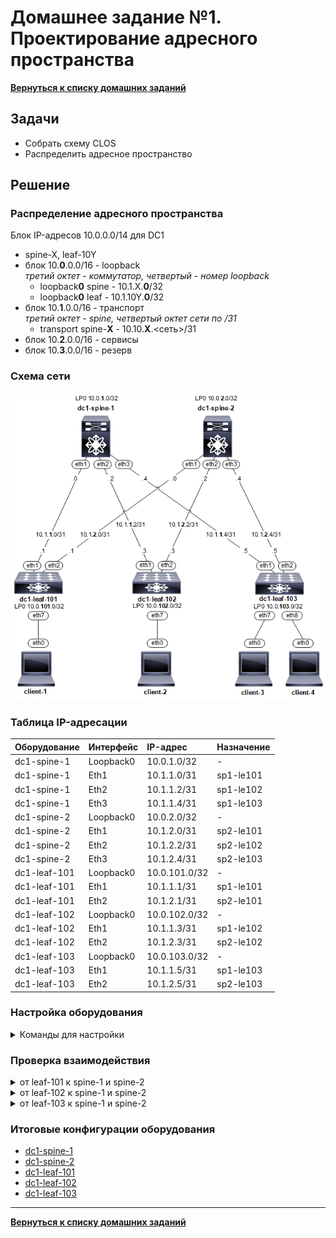 # Домашнее задание №1. Проектирование адресного пространства
[**Вернуться к списку домашних заданий**](https://github.com/takmenevag/otus-dc-design/tree/main/labs/)
## Задачи
- Собрать схему CLOS
- Распределить адресное пространство

## Решение
### Распределение адресного пространства
Блок IP-адресов 10.0.0.0/14 для DC1
- spine-X, leaf-10Y
- блок 10.**0**.0.0/16 - loopback \
  _третий октет - коммутатор, четвертый - номер loopback_
  - loopback**0** spine - 10.1.X.**0**/32
  - loopback**0** leaf - 10.1.10Y.**0**/32
- блок 10.**1**.0.0/16 - транспорт \
 _третий октет - spine, четвертый октет сети по /31_
  - transport spine-**X** - 10.10.**X**.<сеть>/31
- блок 10.**2**.0.0/16 - сервисы
- блок 10.**3**.0.0/16 - резерв

### Cхема сети
![Изображение](https://github.com/takmenevag/otus-dc-design/blob/main/labs/lab1/scheme/lab1_scheme.png "Схема стенда")

### Таблица IP-адресации
|Оборудование	|Интерфейс	|IP-адрес	|Назначение|
|:-|:-|:-|:-|
|dc1-spine-1	|Loopback0	|10.0.1.0/32	|-|
|dc1-spine-1	|Eth1	|10.1.1.0/31	|sp1-le101|
|dc1-spine-1	|Eth2	|10.1.1.2/31	|sp1-le102|
|dc1-spine-1	|Eth3	|10.1.1.4/31	|sp1-le103|
|dc1-spine-2	|Loopback0	|10.0.2.0/32 |-|	
|dc1-spine-2	|Eth1	|10.1.2.0/31	|sp2-le101|
|dc1-spine-2	|Eth2	|10.1.2.2/31	|sp2-le102|
|dc1-spine-2	|Eth3	|10.1.2.4/31	|sp2-le103|
|dc1-leaf-101	|Loopback0	|10.0.101.0/32 |-|
|dc1-leaf-101	|Eth1	|10.1.1.1/31	|sp1-le101|
|dc1-leaf-101	|Eth2	|10.1.2.1/31	|sp2-le101|
|dc1-leaf-102	|Loopback0	|10.0.102.0/32 |-|	
|dc1-leaf-102	|Eth1	|10.1.1.3/31	|sp1-le102|
|dc1-leaf-102	|Eth2	|10.1.2.3/31	|sp2-le102|	
|dc1-leaf-103	|Loopback0	|10.0.103.0/32 |-|	
|dc1-leaf-103	|Eth1	|10.1.1.5/31	|sp1-le103|
|dc1-leaf-103	|Eth2	|10.1.2.5/31	|sp2-le103|

### Настройка оборудования
<details>
  <summary>Команды для настройки </summary>

- spine-1
```
hostname dc1-spine-1
!
interface Ethernet1
   description ### sp1-le101 ###
   no switchport
   ip address 10.1.1.0/31
!
interface Ethernet2
   description ### sp1-le102 ###
   no switchport
   ip address 10.1.1.2/31
!
interface Ethernet3
   description ### sp1-le103 ###
   no switchport
   ip address 10.1.1.4/31
!
interface Loopback0
   ip address 10.0.1.0/32
!
ip routing
```
- spine-2
```
hostname dc1-spine-2
!
interface Ethernet1
   description ### sp2-le101 ###
   no switchport
   ip address 10.1.2.0/31
!
interface Ethernet2
   description ### sp2-le102 ###
   no switchport
   ip address 10.1.2.2/31
!
interface Ethernet3
   description ### sp2-le103 ###
   no switchport
   ip address 10.1.2.4/31
!
interface Loopback0
   ip address 10.0.2.0/32
!
ip routing
```
- leaf-101
```
hostname dc1-leaf-101
!
interface Ethernet1
   description ### sp1-le101 ###
   no switchport
   ip address 10.1.1.1/31
!
interface Ethernet2
   description ### sp2-le101 ###
   no switchport
   ip address 10.1.2.1/31
!
interface Loopback0
   ip address 10.0.101.0/32
!
ip routing
```
- leaf-102
```
hostname dc1-leaf-102
!
interface Ethernet1
   description ### sp1-le102 ###
   no switchport
   ip address 10.1.1.3/31
!
interface Ethernet2
   description ### sp2-le102 ###
   no switchport
   ip address 10.1.2.3/31
!
interface Loopback0
   ip address 10.0.102.0/32
!
ip routing
```
- leaf-103
```
hostname dc1-leaf-103
!
interface Ethernet1
   description ### sp1-le103 ###
   no switchport
   ip address 10.1.1.5/31
!
interface Ethernet2
   description ### sp2-le103 ###
   no switchport
   ip address 10.1.2.5/31
!
interface Loopback0
   ip address 10.0.103.0/32
!
ip routing
```
</details>

### Проверка взаимодействия
<details>
  <summary>от leaf-101 к spine-1 и spine-2</summary>

```
dc1-leaf-101#ping 10.1.1.0
PING 10.1.1.0 (10.1.1.0) 72(100) bytes of data.
80 bytes from 10.1.1.0: icmp_seq=1 ttl=64 time=89.4 ms
80 bytes from 10.1.1.0: icmp_seq=2 ttl=64 time=79.9 ms
80 bytes from 10.1.1.0: icmp_seq=3 ttl=64 time=74.9 ms
80 bytes from 10.1.1.0: icmp_seq=4 ttl=64 time=70.6 ms
80 bytes from 10.1.1.0: icmp_seq=5 ttl=64 time=64.3 ms

--- 10.1.1.0 ping statistics ---
5 packets transmitted, 5 received, 0% packet loss, time 45ms
rtt min/avg/max/mdev = 64.334/75.865/89.421/8.509 ms, pipe 5, ipg/ewma 11.449/82.056 ms
dc1-leaf-101#
dc1-leaf-101#ping 10.1.2.0
PING 10.1.2.0 (10.1.2.0) 72(100) bytes of data.
80 bytes from 10.1.2.0: icmp_seq=1 ttl=64 time=66.8 ms
80 bytes from 10.1.2.0: icmp_seq=2 ttl=64 time=61.2 ms
80 bytes from 10.1.2.0: icmp_seq=3 ttl=64 time=58.2 ms
80 bytes from 10.1.2.0: icmp_seq=4 ttl=64 time=52.0 ms
80 bytes from 10.1.2.0: icmp_seq=5 ttl=64 time=45.7 ms

--- 10.1.2.0 ping statistics ---
5 packets transmitted, 5 received, 0% packet loss, time 42ms
rtt min/avg/max/mdev = 45.702/56.812/66.808/7.322 ms, pipe 5, ipg/ewma 10.554/61.271 ms
dc1-leaf-101#
```
```
dc1-leaf-101#show ip route

VRF: default
Codes: C - connected, S - static, K - kernel, 
       O - OSPF, IA - OSPF inter area, E1 - OSPF external type 1,
       E2 - OSPF external type 2, N1 - OSPF NSSA external type 1,
       N2 - OSPF NSSA external type2, B - Other BGP Routes,
       B I - iBGP, B E - eBGP, R - RIP, I L1 - IS-IS level 1,
       I L2 - IS-IS level 2, O3 - OSPFv3, A B - BGP Aggregate,
       A O - OSPF Summary, NG - Nexthop Group Static Route,
       V - VXLAN Control Service, M - Martian,
       DH - DHCP client installed default route,
       DP - Dynamic Policy Route, L - VRF Leaked,
       G  - gRIBI, RC - Route Cache Route

Gateway of last resort is not set

 C        10.0.101.0/32 is directly connected, Loopback0
 C        10.1.1.0/31 is directly connected, Ethernet1
 C        10.1.2.0/31 is directly connected, Ethernet2
```
```
dc1-leaf-101#show lldp neighbors 
Last table change time   : 0:03:35 ago
Number of table inserts  : 2
Number of table deletes  : 0
Number of table drops    : 0
Number of table age-outs : 0

Port          Neighbor Device ID       Neighbor Port ID    TTL
---------- ------------------------ ---------------------- ---
Et1           dc1-spine-1              Ethernet1           120
Et2           dc1-spine-2              Ethernet1           120
```
</details>

<details>
  <summary>от leaf-102 к spine-1 и spine-2</summary>
 
```
dc1-leaf-102#ping 10.1.1.2
PING 10.1.1.2 (10.1.1.2) 72(100) bytes of data.
80 bytes from 10.1.1.2: icmp_seq=1 ttl=64 time=65.8 ms
80 bytes from 10.1.1.2: icmp_seq=2 ttl=64 time=60.9 ms
80 bytes from 10.1.1.2: icmp_seq=3 ttl=64 time=55.2 ms
80 bytes from 10.1.1.2: icmp_seq=4 ttl=64 time=50.1 ms
80 bytes from 10.1.1.2: icmp_seq=5 ttl=64 time=44.7 ms

--- 10.1.1.2 ping statistics ---
5 packets transmitted, 5 received, 0% packet loss, time 44ms
rtt min/avg/max/mdev = 44.737/55.376/65.834/7.497 ms, pipe 5, ipg/ewma 11.118/60.055 ms
dc1-leaf-102#
dc1-leaf-102#ping 10.1.2.2
PING 10.1.2.2 (10.1.2.2) 72(100) bytes of data.
80 bytes from 10.1.2.2: icmp_seq=1 ttl=64 time=42.9 ms
80 bytes from 10.1.2.2: icmp_seq=2 ttl=64 time=22.3 ms
80 bytes from 10.1.2.2: icmp_seq=3 ttl=64 time=18.1 ms
80 bytes from 10.1.2.2: icmp_seq=4 ttl=64 time=6.75 ms
80 bytes from 10.1.2.2: icmp_seq=5 ttl=64 time=8.08 ms

--- 10.1.2.2 ping statistics ---
5 packets transmitted, 5 received, 0% packet loss, time 109ms
rtt min/avg/max/mdev = 6.753/19.652/42.928/13.049 ms, pipe 3, ipg/ewma 27.284/30.521 ms
dc1-leaf-102#
```
```
dc1-leaf-102#show ip route

VRF: default
Codes: C - connected, S - static, K - kernel, 
       O - OSPF, IA - OSPF inter area, E1 - OSPF external type 1,
       E2 - OSPF external type 2, N1 - OSPF NSSA external type 1,
       N2 - OSPF NSSA external type2, B - Other BGP Routes,
       B I - iBGP, B E - eBGP, R - RIP, I L1 - IS-IS level 1,
       I L2 - IS-IS level 2, O3 - OSPFv3, A B - BGP Aggregate,
       A O - OSPF Summary, NG - Nexthop Group Static Route,
       V - VXLAN Control Service, M - Martian,
       DH - DHCP client installed default route,
       DP - Dynamic Policy Route, L - VRF Leaked,
       G  - gRIBI, RC - Route Cache Route

Gateway of last resort is not set

 C        10.0.102.0/32 is directly connected, Loopback0
 C        10.1.1.2/31 is directly connected, Ethernet1
 C        10.1.2.2/31 is directly connected, Ethernet2
```
```
dc1-leaf-102#show lldp neighbors
Last table change time   : 0:04:33 ago
Number of table inserts  : 2
Number of table deletes  : 0
Number of table drops    : 0
Number of table age-outs : 0

Port          Neighbor Device ID       Neighbor Port ID    TTL
---------- ------------------------ ---------------------- ---
Et1           dc1-spine-1              Ethernet2           120
Et2           dc1-spine-2              Ethernet2           120
```
</details>

<details>
  <summary>от leaf-103 к spine-1 и spine-2</summary>
  
```
dc1-leaf-103#ping 10.1.1.4
PING 10.1.1.4 (10.1.1.4) 72(100) bytes of data.
80 bytes from 10.1.1.4: icmp_seq=1 ttl=64 time=90.1 ms
80 bytes from 10.1.1.4: icmp_seq=2 ttl=64 time=84.7 ms
80 bytes from 10.1.1.4: icmp_seq=3 ttl=64 time=71.9 ms
80 bytes from 10.1.1.4: icmp_seq=4 ttl=64 time=63.2 ms
80 bytes from 10.1.1.4: icmp_seq=5 ttl=64 time=58.0 ms

--- 10.1.1.4 ping statistics ---
5 packets transmitted, 5 received, 0% packet loss, time 55ms
rtt min/avg/max/mdev = 58.080/73.621/90.111/12.227 ms, pipe 5, ipg/ewma 13.867/80.979 ms
dc1-leaf-103#
dc1-leaf-103#ping 10.1.2.4
PING 10.1.2.4 (10.1.2.4) 72(100) bytes of data.
80 bytes from 10.1.2.4: icmp_seq=1 ttl=64 time=53.7 ms
80 bytes from 10.1.2.4: icmp_seq=2 ttl=64 time=39.4 ms
80 bytes from 10.1.2.4: icmp_seq=3 ttl=64 time=30.6 ms
80 bytes from 10.1.2.4: icmp_seq=4 ttl=64 time=21.9 ms
80 bytes from 10.1.2.4: icmp_seq=5 ttl=64 time=9.87 ms

--- 10.1.2.4 ping statistics ---
5 packets transmitted, 5 received, 0% packet loss, time 90ms
rtt min/avg/max/mdev = 9.879/31.128/53.714/14.925 ms, pipe 4, ipg/ewma 22.746/41.359 ms
```
```
dc1-leaf-103#show ip route

VRF: default
Codes: C - connected, S - static, K - kernel, 
       O - OSPF, IA - OSPF inter area, E1 - OSPF external type 1,
       E2 - OSPF external type 2, N1 - OSPF NSSA external type 1,
       N2 - OSPF NSSA external type2, B - Other BGP Routes,
       B I - iBGP, B E - eBGP, R - RIP, I L1 - IS-IS level 1,
       I L2 - IS-IS level 2, O3 - OSPFv3, A B - BGP Aggregate,
       A O - OSPF Summary, NG - Nexthop Group Static Route,
       V - VXLAN Control Service, M - Martian,
       DH - DHCP client installed default route,
       DP - Dynamic Policy Route, L - VRF Leaked,
       G  - gRIBI, RC - Route Cache Route

Gateway of last resort is not set

 C        10.0.103.0/32 is directly connected, Loopback0
 C        10.1.1.4/31 is directly connected, Ethernet1
 C        10.1.2.4/31 is directly connected, Ethernet2
```
```
dc1-leaf-103#show lldp neighbors 
Last table change time   : 0:05:46 ago
Number of table inserts  : 2
Number of table deletes  : 0
Number of table drops    : 0
Number of table age-outs : 0

Port          Neighbor Device ID       Neighbor Port ID    TTL
---------- ------------------------ ---------------------- ---
Et1           dc1-spine-1              Ethernet3           120
Et2           dc1-spine-2              Ethernet3           120
```
</details>

### Итоговые конфигурации оборудования
- [dc1-spine-1](https://github.com/takmenevag/otus-dc-design/blob/main/labs/lab1/config/dc1-spine-1.txt)
- [dc1-spine-2](https://github.com/takmenevag/otus-dc-design/blob/main/labs/lab1/config/dc1-spine-2.txt)
- [dc1-leaf-101](https://github.com/takmenevag/otus-dc-design/blob/main/labs/lab1/config/dc1-leaf-101.txt)
- [dc1-leaf-102](https://github.com/takmenevag/otus-dc-design/blob/main/labs/lab1/config/dc1-leaf-102.txt)
- [dc1-leaf-103](https://github.com/takmenevag/otus-dc-design/blob/main/labs/lab1/config/dc1-leaf-103.txt)
---
[**Вернуться к списку домашних заданий**](https://github.com/takmenevag/otus-dc-design/tree/main/labs/)
